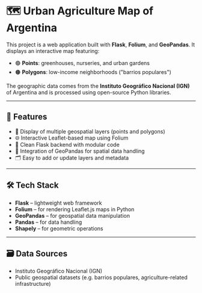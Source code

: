 # 🗺️ Urban Agriculture Map of Argentina

This project is a web application built with **Flask**, **Folium**, and **GeoPandas**. It displays an interactive map featuring:

- 🟢 **Points**: greenhouses, nurseries, and urban gardens
- 🟠 **Polygons**: low-income neighborhoods ("barrios populares")

The geographic data comes from the **Instituto Geográfico Nacional (IGN)** of Argentina and is processed using open-source Python libraries.

---

## 🚀 Features

- 📍 Display of multiple geospatial layers (points and polygons)
- 🌐 Interactive Leaflet-based map using Folium
- 🧩 Clean Flask backend with modular code
- 🧭 Integration of GeoPandas for spatial data handling
- 🗂️ Easy to add or update layers and metadata

---

## 🛠️ Tech Stack

- **Flask** – lightweight web framework
- **Folium** – for rendering Leaflet.js maps in Python
- **GeoPandas** – for geospatial data manipulation
- **Pandas** – for data handling
- **Shapely** – for geometric operations

---

## 🗃️ Data Sources

- Instituto Geográfico Nacional (IGN)
- Public geospatial datasets (e.g. barrios populares, agriculture-related infrastructure)
